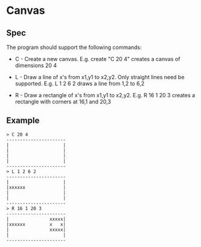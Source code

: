 # Canvas

## Spec

The program should support the following commands:

* C <width> <height> - Create a new canvas. 
    E.g. create "C 20 4" creates a canvas of dimensions 20 4
    
* L <x1> <y1> <x2> <y2> - Draw a line of x's from x1,y1 to x2,y2. Only straight lines need be supported. 
    E.g. L 1 2 6 2 draws a line from 1,2 to 6,2
    
* R <x1> <y1> <x2> <y2> - Draw a rectangle of x's from x1,y1 to x2,y2.
    E.g. R 16 1 20 3 creates a rectangle with corners at 16,1 and 20,3
    
## Example 
```
> C 20 4
----------------------
|                    |
|                    |
|                    |
|                    |
----------------------
> L 1 2 6 2
----------------------  
|                    |  
|xxxxxx              |  
|                    |  
|                    |  
----------------------  
> R 16 1 20 3
---------------------- 
|               xxxxx| 
|xxxxxx         x   x| 
|               xxxxx| 
|                    | 
---------------------- 
```

